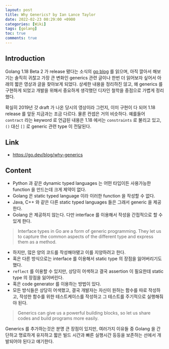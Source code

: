 ```yaml
---
layout: post
title: Why Generics? by Ian Lance Taylor
date: 2022-02-23 00:29:00 +0900
categories: [Wiki]
tags: [golang]
toc: true
comments: true
---
```


## Introduction

Golang 1.18 Beta 2 가 release 됐다는 소식의 [go blog](https://go.dev/blog/go1.18beta2) 를 읽으며, 아직 깔아서 해보기는 솔직히 귀찮고 가장 큰 변화인 generics 관련 글이나 한번 더 읽어보자 싶어서 아래의 짧은 영상과 글을 찾아보게 되었다. 상세한 내용을 정리하진 않고, 왜 generics 를 구현하게 되었고 개발을 위해서 중요하게 생각했던 디자인 철학을 중점으로 가볍게 정리했다.

확실히 2019년 갓 draft 가 나온 당시의 영상이라 그런지, 이미 구현이 다 되어 1.18 release 를 앞둔 지금과는 조금 다르다. 물론 컨셉은 거의 비슷하다. 예를들어 `contract` 라는 keyword 로 언급된 내용은 1.18 에서는 `constraints` 로 불리고 있고, `()` 대신 `[]` 로 generic 관련 type 이 전달된다. 

## Link

- https://go.dev/blog/why-generics

## Content

- Python 과 같은 dynamic typed languages 는 어떤 타입이든 사용가능한 function 을 만드는데 크게 제약이 없다. 
- Golang 은 static typed language 이라 이러한 function 을 작성할 수 없다. 
- Java, C++ 와 같은 다른 static typed languages 들은 그래서 generic 을 제공한다.
- Golang 은 제공하지 않는다. 다만 interface 를 이용해서 작성을 간접적으로 할 수 있게 한다. 

> Interface types in Go are a form of generic programming. They let us to capture the common aspects of the different type and express them as a method.

- 하지만, 많은 양의 코드를 작성해야됐고 이를 지양하려고 한다.
- 혹은 다른 방식으로는 interface 를 이용해서 static type 의 장점을 잃어버리기도 했다.
- `reflect` 를 이용할 수 있지만, 상당히 어색하고 결국 assertion 이 필요한데 static type 의 장점을 잃어버린다.
- 혹은 code generator 를 이용하는 방법이 있다.
- 모든 방식들은 상당히 어색했고, 결국 개발자는 자신이 원하는 함수를 따로 작성하고, 작성한 함수를 위한 테스트케이스를 작성하고 그 테스트를 주기적으로 실행해줘야 된다.

> Generics can give us a powerful building blocks, so let us share codes and build programs more easily.

Generics 를 추가하는것은 분명 큰 장점이 있지만, 여러가지 이유들 중 Golang 을 간단하고 명료하게 유지하고 짧은 빌드 시간과 빠른 실행시간 등등을 보존하는 선에서 개발되어야 된다고 얘기한다.